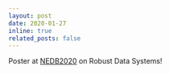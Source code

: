 ```yaml
---
layout: post
date: 2020-01-27
inline: true
related_posts: false
---
```


Poster at [NEDB2020](https://mitdbg.github.io/nedbday/2020/) on Robust Data
Systems!
